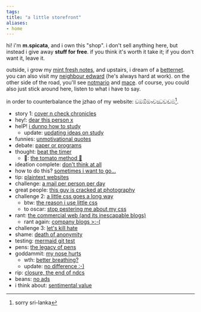 ```yaml
---
tags: 
title: "a little storefront"
aliases:
- home
---
```


hi! i'm **m.spicata**, and i own this "shop". i don't sell anything here, but instead i give away **stuff for free**. if you think it's worth it take it; if you don't want it, leave it.

outside, i grow my [mint fresh notes](https://spicata.github.io/mint-fresh-notes/), and upstairs, i dream of a [betternet](https://spicata.github.io/betternet/). you can also visit my [neighbour edward](https://eddietheed.github.io/obsidiannotes-v.3/) (he's always hard at work). on the other side of the road, you'll see [notmario](https://notes.notmario.net/) and [mace](https://macesnotes.netlify.app/). of course, you could also just stick around here, listen to what i have to say.

in order to counterbalance the jzhao of my website: ඞඔඕඖචඣඩඬඹ[^1].

- story 1: [cover n check chronicles](coverCheckChronicles.md)
- hey!: [dear this person x](dearX.md)
- helP! [i dunno how to study](iDunno)
  - update: [updating ideas on study](updatingStudyIdeas)
- funnies: [unmotivational quotes](unmotivational)
- debate: [paper or programs](paperPrograms.md)
- thought: [beat the timer](beatTheTimer.md)
    - 🍅: [the tomato method 🍅](theTomato.md)
- ideation complete: [don't think at all](dontThink.md)
- how to do this? [sometimes i want to go...](sometimesWant.md)
- tip: [plaintext websites](textWebsites.md)
- challenge: [a mail per person per day](oneMail.md)
- great people: [this guy is cracked at photography](https://www.curious-creature.com/)
- challenge 2: [a little css goes a long way](littleCSS.md)
    - btw: [the reason i use little css](noCSS.md)
    - to oscar: [stop pestering me about my css](pesterCSS.md)
- rant: [the commercial web (and its inescapable blogs)](commericalWeb.md)
    - rant again: [company blogs >:-(](companyBlogs.md)
- challenge 3: [let's kill hate](killHate.md)
- shame: [death of anonymity](deathOfAnonymous.md)
- testing: [mermaid git test](mermaidGit.md)
- pens: [the legacy of pens](penLegacy.md)
- goddammit: [my nose hurts](ouchNose.md)
    - wth: [better breathing?](betterBreathing.md)
    - update: [no difference :-)](noDifference.md)
- rip: [closure, the end of ndcs](closure.md)
- beans: [no ads](noAds.md)
- i think about: [sentimental value](sentimentalValue.md)

[^1]: sorry sri-lanka